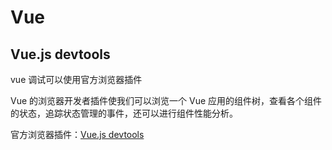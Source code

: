 # Vue

## Vue.js devtools

vue 调试可以使用官方浏览器插件

Vue 的浏览器开发者插件使我们可以浏览一个 Vue 应用的组件树，查看各个组件的状态，追踪状态管理的事件，还可以进行组件性能分析。

官方浏览器插件：[Vue.js devtools](https://devtools.vuejs.org/)
